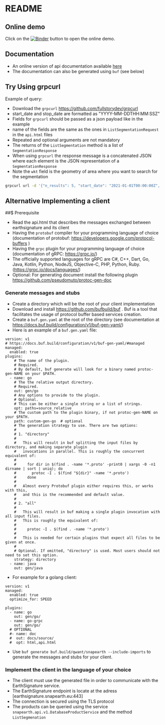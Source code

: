 # README

## Online demo

Click on the [![Binder](https://mybinder.org/badge_logo.svg)](https://mybinder.org/v2/gh/chicham/snapearth_demo/HEAD?urlpath=%2Fvoila%2Frender%2Fdemo.ipynb) button to open the online demo.

## Documentation

- An online version of api documentation available [here](https://buf.build/qwant/snapearth/docs/main/snapearth.api.v1.database)
- The documentation can also be generated using `buf` (see below)

## Try Using grpcurl

Example of query:
- Download the `grpcurl` https://github.com/fullstorydev/grpcurl
- start_date and stop_date are formatted as "YYYY-MM-DDTHH:MM:SSZ"
- Fields for `grpcurl` should be passed as a json payload like in the example
- name of the fields are the same as the ones in `ListSegmentationRequest` in the `api.html` files
- Repeated and optional arguments are not mandatory
- The returns of the `ListSegmentation` method is a list of `SegmentationResponse`
- When using `grpcurl` the response message is a concatenated JSON where each element is the JSON representation of a `SegmentationResponse`
- Note the `wkt` field is the geometry of area where you want to search for the segmentation

 ```bash
 grpcurl url -d '{"n_results": 5, "start_date": "2021-01-01T00:00:00Z", "end_date": "2022-01-01T00:00:00Z", "wkt": "MULTIPOLYGON (((1.6415459999999999 48.6570210000000003, 2.5066069999999998 48.6616240000000033, 2.5143049999999998 48.6782680000000028, 2.5817120000000000 48.8229529999999983, 2.6498390000000001 48.9676520000000011, 2.7181340000000001 49.1124610000000033, 2.7869250000000001 49.2572189999999992, 2.8559869999999998 49.4018480000000011, 2.9250820000000002 49.5464559999999992, 2.9757820000000001 49.6517830000000018, 1.6142719999999999 49.6444299999999998, 1.6415459999999999 48.6570210000000003)))" }' earthsignature.snapearth.eu:443 snapearth.api.v1.database.DatabaseProductService.ListSegmentation > res.pbtxt
 ```

## Alternative Implementing a client

##$ Prerequisite
- Read the api.html that describes the messages exchanged between earthsignature and its client
- Having the `protobuf` compiler for your programming language of choice (documentation of protobuf: https://developers.google.com/protocol-buffers )
- Having the `grpc` plugin for your programming language of choice (documentation of gRPC: https://grpc.io/)
- The officially supported languages for gRPC are C#, C++, Dart, Go, Java, Kotlin, Python, NodeJS, Objective-C, PHP, Python, Ruby. (https://grpc.io/docs/languages/)
- Optional: For generating document install the following plugin https://github.com/pseudomuto/protoc-gen-doc

### Generate messages and stubs

- Create a directory which will be the root of your client implementation
- Download and install https://github.com/bufbuild/buf . Buf is a tool that facilitates the usage of protocol buffer based services creation.
- Create a `buf.gen.yaml` at the root of the directory (see documentation at https://docs.buf.build/configuration/v1/buf-gen-yaml/)
- Here is an example of a `buf.gen.yaml` file:
```{yaml}
version: v1
# https://docs.buf.build/configuration/v1/buf-gen-yaml/#managed
managed:
  enabled: true
plugins:
    # The name of the plugin.
    # Required.
    # By default, buf generate will look for a binary named protoc-gen-NAME on your $PATH.
  - name: go
    # The the relative output directory.
    # Required.
    out: gen/go
    # Any options to provide to the plugin.
    # Optional.
    # This can be either a single string or a list of strings.
    opt: paths=source_relative
    # The custom path to the plugin binary, if not protoc-gen-NAME on your $PATH.
    path: custom-gen-go  # optional
    # The generation strategy to use. There are two options:
    #
    # 1. "directory"
    #
    #   This will result in buf splitting the input files by directory, and making separate plugin
    #   invocations in parallel. This is roughly the concurrent equivalent of:
    #
    #     for dir in $(find . -name '*.proto' -print0 | xargs -0 -n1 dirname | sort | uniq); do
    #       protoc -I . $(find "${dir}" -name '*.proto')
    #     done
    #
    #   Almost every Protobuf plugin either requires this, or works with this,
    #   and this is the recommended and default value.
    #
    # 2. "all"
    #
    #   This will result in buf making a single plugin invocation with all input files.
    #   This is roughly the equivalent of:
    #
    #     protoc -I . $(find . -name '*.proto')
    #
    #   This is needed for certain plugins that expect all files to be given at once.
    #
    # Optional. If omitted, "directory" is used. Most users should not need to set this option.
    strategy: directory
  - name: java
    out: gen/java
```

- For example for a golang client:
```{yaml}
version: v1
managed:
  enabled: true
  optimize_for: SPEED

plugins:
  - name: go
    out: gen/go/
  - name: go-grpc
    out: gen/go/
  # OPTIONAL
  #- name: doc
  #  out: docs/source/
  #  opt: html,api.html
```

- Use `buf generate buf.build/qwant/snapearth --include-imports` to generate the messages and stubs for your client.

### Implement the client in the language of your choice

- The client must use the generated file in order to communicate with the EarthSignature service.
- The EarthSignature endpoint is locate at the adress [earthsignature.snapearth.eu:443]
- The connection is secured using the TLS protocol
- The products can be queried using the service `snapearth.api.v1.DatabaseProductService` and the method `ListSegmenation`
